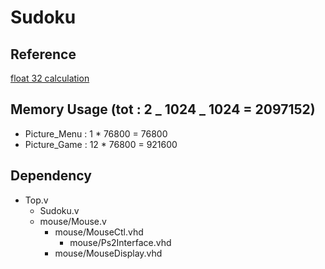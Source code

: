 # Sudoku

## Reference

[float 32 calculation](https://en.wikipedia.org/wiki/Single-precision_floating-point_format)

## Memory Usage (tot : 2 _ 1024 _ 1024 = 2097152)

- Picture_Menu : 1 \*  76800 = 76800
- Picture_Game : 12 \* 76800 = 921600

## Dependency

- Top.v
  - Sudoku.v
  - mouse/Mouse.v
    - mouse/MouseCtl.vhd
      - mouse/Ps2Interface.vhd
    - mouse/MouseDisplay.vhd